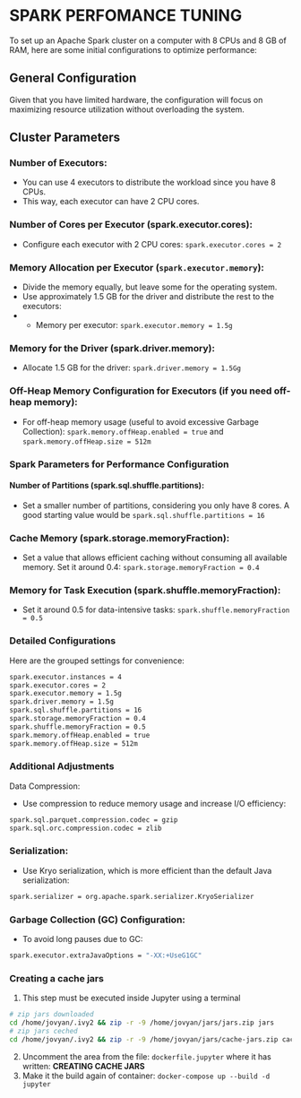 # SPARK PERFOMANCE TUNING

To set up an Apache Spark cluster on a computer with 8 CPUs and 8 GB of RAM, here are some initial configurations to optimize performance:

## General Configuration

Given that you have limited hardware, the configuration will focus on maximizing resource utilization without overloading the system.

## Cluster Parameters

### Number of Executors:

- You can use 4 executors to distribute the workload since you have 8 CPUs.
- This way, each executor can have 2 CPU cores.

### Number of Cores per Executor (spark.executor.cores):

- Configure each executor with 2 CPU cores: `spark.executor.cores = 2`

### Memory Allocation per Executor (`spark.executor.memory`):

- Divide the memory equally, but leave some for the operating system.
- Use approximately 1.5 GB for the driver and distribute the rest to the executors:
- - Memory per executor: `spark.executor.memory = 1.5g`

### Memory for the Driver (spark.driver.memory):

- Allocate 1.5 GB for the driver: `spark.driver.memory = 1.5Gg`

### Off-Heap Memory Configuration for Executors (if you need off-heap memory):

- For off-heap memory usage (useful to avoid excessive Garbage Collection): `spark.memory.offHeap.enabled = true` and `spark.memory.offHeap.size = 512m`

### Spark Parameters for Performance Configuration

#### Number of Partitions (spark.sql.shuffle.partitions):

- Set a smaller number of partitions, considering you only have 8 cores. A good starting value would be `spark.sql.shuffle.partitions = 16`

### Cache Memory (spark.storage.memoryFraction):

- Set a value that allows efficient caching without consuming all available memory. Set it around 0.4: `spark.storage.memoryFraction = 0.4`

### Memory for Task Execution (spark.shuffle.memoryFraction):

- Set it around 0.5 for data-intensive tasks: `spark.shuffle.memoryFraction = 0.5`

### Detailed Configurations

Here are the grouped settings for convenience:

```bash
spark.executor.instances = 4
spark.executor.cores = 2
spark.executor.memory = 1.5g
spark.driver.memory = 1.5g
spark.sql.shuffle.partitions = 16
spark.storage.memoryFraction = 0.4
spark.shuffle.memoryFraction = 0.5
spark.memory.offHeap.enabled = true
spark.memory.offHeap.size = 512m
```

### Additional Adjustments

Data Compression:

- Use compression to reduce memory usage and increase I/O efficiency:

```bash
spark.sql.parquet.compression.codec = gzip
spark.sql.orc.compression.codec = zlib
``` 

### Serialization:

- Use Kryo serialization, which is more efficient than the default Java serialization:

```bash
spark.serializer = org.apache.spark.serializer.KryoSerializer
``` 

### Garbage Collection (GC) Configuration:

- To avoid long pauses due to GC:

```bash
spark.executor.extraJavaOptions = "-XX:+UseG1GC"
```

### Creating a cache jars

1. This step must be executed inside Jupyter using a terminal
```bash
# zip jars downloaded
cd /home/jovyan/.ivy2 && zip -r -9 /home/jovyan/jars/jars.zip jars
# zip jars ceched
cd /home/jovyan/.ivy2 && zip -r -9 /home/jovyan/jars/cache-jars.zip cache
```
2. Uncomment the area from the file: `dockerfile.jupyter` where it has written: **CREATING CACHE JARS**
3. Make it the build again of container: `docker-compose up --build -d jupyter`

